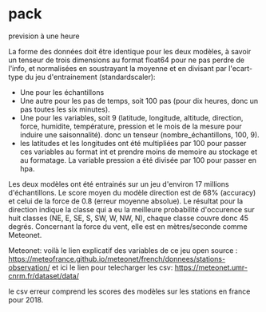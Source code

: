 # pack
prevision à une heure

La forme des données doit être identique pour les deux modèles, à savoir un tenseur de trois dimensions au format float64 pour ne pas perdre de l'info, et normalisées en soustrayant la moyenne et en divisant par l'ecart-type du jeu d'entrainement (standardscaler):
- Une pour les échantillons
- Une autre pour les pas de temps, soit 100 pas (pour dix heures, donc un pas toutes les six minutes).
- Une pour les variables, soit 9 (latitude, longitude, altitude, direction, force, humidite, température, pression et le mois de la mesure pour induire une saisonnalité).
donc un tenseur (nombre_échantillons, 100, 9).
- les latitudes et les longitudes ont été multipliées par 100 pour passer ces variables au format int et prendre moins de memoire au stockage et au formatage. La variable pression a été divisée par 100 pour passer en hpa.

Les deux modèles ont été entrainés sur un jeu d'environ 17 millions d'échantillons. Le score moyen du modèle direction est de 68% (accuracy) et celui de la force de 0.8 (erreur moyenne absolue). Le résultat pour la direction indique la classe qui a eu la meilleure probabilité d'occurence sur huit classes (NE, E, SE, S, SW, W, NW, N), chaque classe couvre donc 45 degrés. Concernant la force du vent, elle est en mètres/seconde comme Meteonet.

Meteonet: voilà le lien explicatif des variables de ce jeu open source : https://meteofrance.github.io/meteonet/french/donnees/stations-observation/
et ici le lien pour telecharger les csv: https://meteonet.umr-cnrm.fr/dataset/data/

le csv erreur comprend les scores des modèles sur les stations en france pour 2018.
